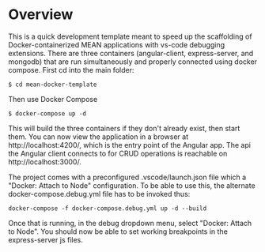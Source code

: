 # Overview

This is a quick development template meant to speed up the scaffolding of Docker-containerized MEAN applications with vs-code debugging extensions. There are three containers (angular-client, express-server, and mongodb) that are run simultaneously and properly connected using docker compose. First cd into the main folder:

```
$ cd mean-docker-template
```

 Then use Docker Compose

 ```
 $ docker-compose up -d
 ```

 This will build the three containers if they don't already exist, then start them. You can now view the application in a browser at http://localhost:4200/, which is the entry point of the Angular app. The api the Angular client connects to for CRUD operations is reachable on http://localhost:3000/.

 The project comes with a preconfigured .vscode/launch.json file which a "Docker: Attach to Node" configuration. To be able to use this, the alternate docker-compose.debug.yml file has to be invoked thus:

 ```
 docker-compose -f docker-compose.debug.yml up -d --build
 ```
Once that is running, in the debug dropdown menu, select "Docker: Attach to Node". You should now be able to set working breakpoints in the express-server js files.